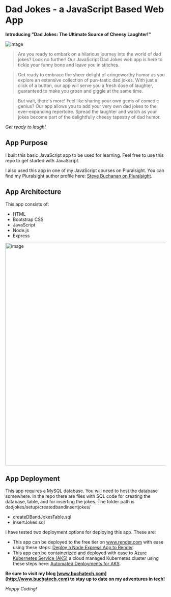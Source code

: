 # Dad Jokes - a JavaScript Based Web App

**Introducing "Dad Jokes: The Ultimate Source of Cheesy Laughter!"**

![image](https://github.com/Buchatech/dadjokes/assets/22551494/e528dc2e-3a91-49a5-9525-7147f31a68c4)

>Are you ready to embark on a hilarious journey into the world of dad jokes? Look no further! Our JavaScript Dad Jokes web app is here to tickle your funny bone and leave you in stitches.

>Get ready to embrace the sheer delight of cringeworthy humor as you explore an extensive collection of pun-tastic dad jokes. With just a click of a button, our app will serve you a fresh dose of laughter, guaranteed to make you groan and giggle at the same time.

>But wait, there's more! Feel like sharing your own gems of comedic genius? Our app allows you to add your very own dad jokes to the ever-expanding repertoire. Spread the laughter and watch as your jokes become part of the delightfully cheesy tapestry of dad humor.

*Get ready to laugh!*

## App Purpose
I built this basic JavaScript app to be used for learning. Feel free to use this repo to get started with JavaScript. 
<!-- Visit a running demo of this app here: [Dad Jokes App](https://dad-jokes-mz8s.onrender.com) -->

I also used this app in one of my JavaScript courses on Pluralsight. 
You can find my Pluralsight author profile here: [Steve Buchanan on Pluralsight](https://www.pluralsight.com/authors/steve-buchanan).

## App Architecture
This app consists of:
- HTML 
- Bootstrap CSS
- JavaScript
- Node.js 
- Express
<img width="700" alt="image" src="https://github.com/Buchatech/dadjokes/assets/22551494/70efed66-548e-468c-b323-06b47502e58d">

## App Deployment 
This app requires a MySQL database. You will need to host the database somewhere. In the repo there are files with SQL code for creating the database, table, and for inserting the jokes. The folder path is dadjokes/setup/createdbandinsertjokes/

- createDBandJokesTable.sql
- insertJokes.sql

I have tested two deployment options for deploying this app. These are:

- This app can be deployed to the free tier on www.render.com with ease using these steps: [Deploy a Node Express App to Render](https://render.com/docs/deploy-node-express-app). 
- This app can be containerized and deployed with ease to [Azure Kubernetes Service (AKS)](https://azure.microsoft.com/en-us/products/kubernetes-service) a cloud managed Kubernetes cluster using these steps here: [Automated Deployments for AKS](https://learn.microsoft.com/en-us/azure/aks/automated-deployments).

**Be sure to visit my blog [www.buchatech.com](http://www.buchatech.com) to stay up to date on my adventures in tech!**

*Happy Coding!*
